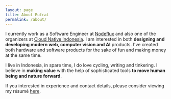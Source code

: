 ```yaml
---
layout: page
title: About Eufrat
permalink: /about/
---
```


I currently work as a Software Engineer at [Nodeflux](http://nodeflux.io) and also one of the organizers at [Cloud Native Indonesia](https://github.com/cloudnative-id/meetups). I am interested in both
**designing and developing modern web, computer vision and AI** products. I've created both hardware and software products for the sake of fun and making money at the same time.

I live in Indonesia, in spare time, I do love cycling, writing and tinkering. I believe in **making value**
with the help of sophisticated tools **to move human being and nature forward**.

If you interested in experience and contact details, please consider viewing my résumé [here](/docs/resume.pdf).

